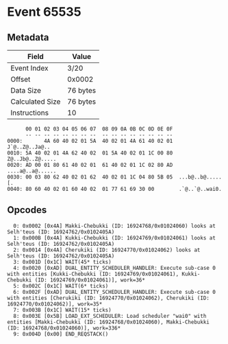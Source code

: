 # Event 65535

## Metadata

| Field           | Value    |
|-----------------|----------|
| Event Index     | 3/20     |
| Offset          | 0x0002   |
| Data Size       | 76 bytes |
| Calculated Size | 76 bytes |
| Instructions    | 10       |

```
      00 01 02 03 04 05 06 07  08 09 0A 0B 0C 0D 0E 0F
      -- -- -- -- -- -- -- --  -- -- -- -- -- -- -- --
0000:       4A 60 40 02 01 5A  40 02 01 4A 61 40 02 01    J`@..Z@..Ja@..
0010: 5A 40 02 01 4A 62 40 02  01 5A 40 02 01 1C 00 80  Z@..Jb@..Z@.....
0020: AD 00 01 80 61 40 02 01  61 40 02 01 1C 02 80 AD  ....a@..a@......
0030: 00 03 80 62 40 02 01 62  40 02 01 1C 04 80 5B 05  ...b@..b@.....[.
0040: 80 60 40 02 01 60 40 02  01 77 61 69 30 00        .`@..`@..wai0.  
```

## Opcodes

```
  0: 0x0002 [0x4A] Makki-Chebukki (ID: 16924768/0x01024060) looks at Selh'teus (ID: 16924762/0x0102405A)
  1: 0x000B [0x4A] Kukki-Chebukki (ID: 16924769/0x01024061) looks at Selh'teus (ID: 16924762/0x0102405A)
  2: 0x0014 [0x4A] Cherukiki (ID: 16924770/0x01024062) looks at Selh'teus (ID: 16924762/0x0102405A)
  3: 0x001D [0x1C] WAIT(45* ticks)
  4: 0x0020 [0xAD] DUAL_ENTITY_SCHEDULER_HANDLER: Execute sub-case 0 with entities [Kukki-Chebukki (ID: 16924769/0x01024061), Kukki-Chebukki (ID: 16924769/0x01024061)], work=36*
  5: 0x002C [0x1C] WAIT(6* ticks)
  6: 0x002F [0xAD] DUAL_ENTITY_SCHEDULER_HANDLER: Execute sub-case 0 with entities [Cherukiki (ID: 16924770/0x01024062), Cherukiki (ID: 16924770/0x01024062)], work=35*
  7: 0x003B [0x1C] WAIT(15* ticks)
  8: 0x003E [0x5B] LOAD_EXT_SCHEDULER: Load scheduler "wai0" with entities [Makki-Chebukki (ID: 16924768/0x01024060), Makki-Chebukki (ID: 16924768/0x01024060)], work=336*
  9: 0x004D [0x00] END_REQSTACK()
```
